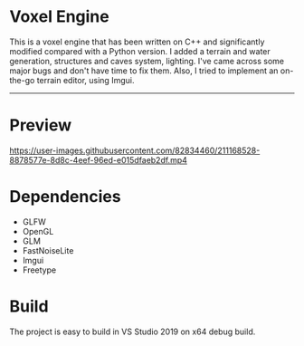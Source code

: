 # Voxel Engine
This is a voxel engine that has been written on C++ and significantly modified compared with a Python version. 
I added a terrain and water generation, structures and caves system, lighting. I've came across some major bugs and don't have time to fix them. Also, I tried to implement an on-the-go terrain editor, using Imgui.
___
# Preview

https://user-images.githubusercontent.com/82834460/211168528-8878577e-8d8c-4eef-96ed-e015dfaeb2df.mp4

# Dependencies

+ GLFW
+ OpenGL
+ GLM
+ FastNoiseLite
+ Imgui
+ Freetype

# Build

The project is easy to build in VS Studio 2019 on x64 debug build.
